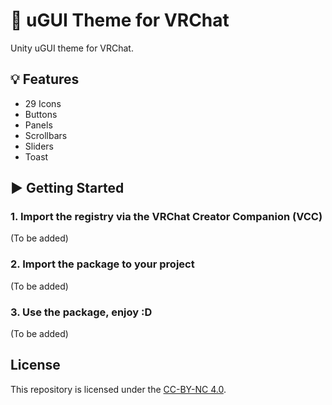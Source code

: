 # 💬 uGUI Theme for VRChat

Unity uGUI theme for VRChat.

## 💡 Features

- 29 Icons
- Buttons
- Panels
- Scrollbars
- Sliders
- Toast

## ▶ Getting Started

### 1. Import the registry via the VRChat Creator Companion (VCC)

(To be added)

### 2. Import the package to your project

(To be added)

### 3. Use the package, enjoy :D

(To be added)

## License

This repository is licensed under the [CC-BY-NC 4.0](LICENSE).
